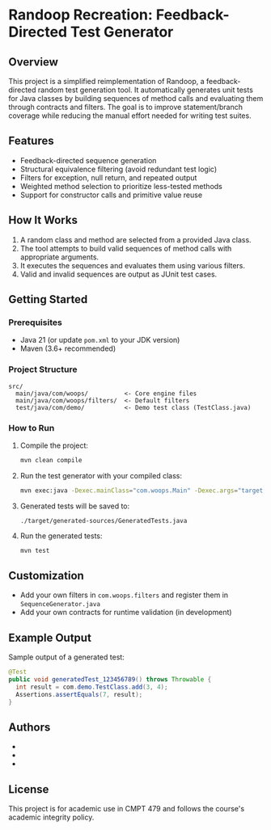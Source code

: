 # Randoop Recreation: Feedback-Directed Test Generator

## Overview

This project is a simplified reimplementation of Randoop, a feedback-directed random test generation tool. It automatically generates unit tests for Java classes by building sequences of method calls and evaluating them through contracts and filters. The goal is to improve statement/branch coverage while reducing the manual effort needed for writing test suites.

## Features

- Feedback-directed sequence generation
- Structural equivalence filtering (avoid redundant test logic)
- Filters for exception, null return, and repeated output
- Weighted method selection to prioritize less-tested methods
- Support for constructor calls and primitive value reuse

## How It Works

1. A random class and method are selected from a provided Java class.
2. The tool attempts to build valid sequences of method calls with appropriate arguments.
3. It executes the sequences and evaluates them using various filters.
4. Valid and invalid sequences are output as JUnit test cases.

## Getting Started

### Prerequisites

- Java 21 (or update `pom.xml` to your JDK version)
- Maven (3.6+ recommended)

### Project Structure

```
src/
  main/java/com/woops/          <- Core engine files
  main/java/com/woops/filters/  <- Default filters
  test/java/com/demo/           <- Demo test class (TestClass.java)
```

### How to Run

1. Compile the project:

   ```bash
   mvn clean compile
   ```

2. Run the test generator with your compiled class:

   ```bash
   mvn exec:java -Dexec.mainClass="com.woops.Main" -Dexec.args="target/classes com.demo.TestClass"
   ```

3. Generated tests will be saved to:

   ```
   ./target/generated-sources/GeneratedTests.java
   ```

4. Run the generated tests:

   ```bash
   mvn test
   ```

## Customization

- Add your own filters in `com.woops.filters` and register them in `SequenceGenerator.java`
- Add your own contracts for runtime validation (in development)

## Example Output

Sample output of a generated test:

```java
@Test
public void generatedTest_123456789() throws Throwable {
  int result = com.demo.TestClass.add(3, 4);
  Assertions.assertEquals(7, result);
}
```

## Authors

- 
- 
- 

## License

This project is for academic use in CMPT 479 and follows the course's academic integrity policy.

